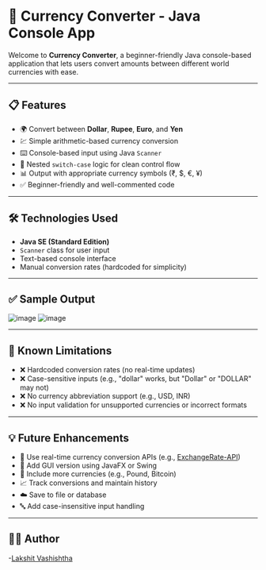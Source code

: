 # 💱 Currency Converter - Java Console App

Welcome to **Currency Converter**, a beginner-friendly Java console-based application that lets users convert amounts between different world currencies with ease.

---

## 📋 Features

- 🌍 Convert between **Dollar**, **Rupee**, **Euro**, and **Yen**
- 💹 Simple arithmetic-based currency conversion
- ⌨️ Console-based input using Java `Scanner`
- 🧾 Nested `switch-case` logic for clean control flow
- 📊 Output with appropriate currency symbols (₹, $, €, ¥)
- ✅ Beginner-friendly and well-commented code

---

## 🛠 Technologies Used

- **Java SE (Standard Edition)**
- `Scanner` class for user input
- Text-based console interface
- Manual conversion rates (hardcoded for simplicity)

---

## ✅ Sample Output

![image](https://github.com/user-attachments/assets/7ebfcaa2-14b5-4e6c-af3b-c3996bc6ef0f)
![image](https://github.com/user-attachments/assets/f5b9ccdc-4afb-41e1-bded-2a3db8834a9b)


---

## 🚧 Known Limitations

- ❌ Hardcoded conversion rates (no real-time updates)
- ❌ Case-sensitive inputs (e.g., "dollar" works, but "Dollar" or "DOLLAR" may not)
- ❌ No currency abbreviation support (e.g., USD, INR)
- ❌ No input validation for unsupported currencies or incorrect formats

---

## 💡 Future Enhancements

- 🔄 Use real-time currency conversion APIs (e.g., [ExchangeRate-API](https://www.exchangerate-api.com/))
- 👥 Add GUI version using JavaFX or Swing
- 🎯 Include more currencies (e.g., Pound, Bitcoin)
- 📈 Track conversions and maintain history
- ☁️ Save to file or database
- 🔤 Add case-insensitive input handling

---

## 👨‍💻 Author

-[Lakshit Vashishtha](https://github.com/spy-lakshit/)




